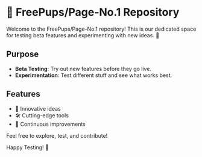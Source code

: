 # 🧪 FreePups/Page-No.1 Repository

Welcome to the FreePups/Page-No.1 repository! This is our dedicated space for testing beta features and experimenting with new ideas. 🚀

## Purpose

- **Beta Testing**: Try out new features before they go live.
- **Experimentation**: Test different stuff and see what works best.

## Features

- 🧬 Innovative ideas
- 🛠️ Cutting-edge tools
- 🌟 Continuous improvements

Feel free to explore, test, and contribute!

Happy Testing! 🎉
